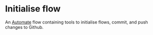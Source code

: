 # Initialise flow

An [Automate](https://llamalab.com/automate/) flow containing tools to initialise flows, commit, and push changes to Github.